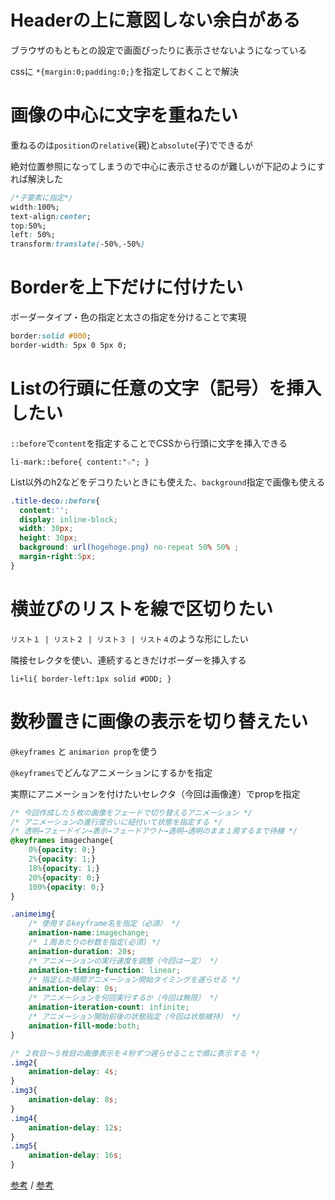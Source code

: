 # Headerの上に意図しない余白がある

ブラウザのもともとの設定で画面ぴったりに表示させないようになっている

cssに `*{margin:0;padding:0;}`を指定しておくことで解決

# 画像の中心に文字を重ねたい

重ねるのは`position`の`relative`(親)と`absolute`(子)でできるが

絶対位置参照になってしまうので中心に表示させるのが難しいが下記のようにすれば解決した

```css
/*子要素に指定*/
width:100%;
text-align:center;
top:50%;
left: 50%;
transform:translate(-50%,-50%)
```

# Borderを上下だけに付けたい

ボーダータイプ・色の指定と太さの指定を分けることで実現

```css
border:solid #000;
border-width: 5px 0 5px 0;
```

# Listの行頭に任意の文字（記号）を挿入したい

`::before`で`content`を指定することでCSSから行頭に文字を挿入できる

`li-mark::before{ content:"☆"; }`

List以外のh2などをデコりたいときにも使えた、`background`指定で画像も使える

```css
.title-deco::before{
  content:'';
  display: inline-block;
  width: 30px;
  height: 30px;
  background: url(hogehoge.png) no-repeat 50% 50% ; 
  margin-right:5px;
}
```

# 横並びのリストを線で区切りたい

`リスト１ | リスト２ | リスト３ | リスト４`のような形にしたい

隣接セレクタを使い、連続するときだけボーダーを挿入する

`li+li{ border-left:1px solid #DDD; }`

# 数秒置きに画像の表示を切り替えたい

`@keyframes` と `animarion prop`を使う

`@keyframes`でどんなアニメーションにするかを指定

実際にアニメーションを付けたいセレクタ（今回は画像達）でpropを指定

```css
/* 今回作成した５枚の画像をフェードで切り替えるアニメーション */
/* アニメーションの進行度合いに紐付いて状態を指定する */
/* 透明→フェードイン→表示→フェードアウト→透明→透明のまま１周するまで待機 */
@keyframes imagechange{
    0%{opacity: 0;}
    2%{opacity: 1;}
    18%{opacity: 1;}
    20%{opacity: 0;}
    100%{opacity: 0;}
}

.animeimg{
    /* 使用するkeyframe名を指定（必須） */
    animation-name:imagechange;
    /* １周あたりの秒数を指定(必須) */
    animation-duration: 20s;
    /* アニメーションの実行速度を調整（今回は一定） */
    animation-timing-function: linear;
    /* 指定した時間アニメーション開始タイミングを遅らせる */
    animation-delay: 0s;
    /* アニメーションを何回実行するか（今回は無限） */
    animation-iteration-count: infinite;
    /* アニメーション開始前後の状態指定（今回は状態維持） */
    animation-fill-mode:both;
}

/* ２枚目〜５枚目の画像表示を４秒ずつ遅らせることで順に表示する */
.img2{
    animation-delay: 4s;
}
.img3{
    animation-delay: 8s;
}
.img4{
    animation-delay: 12s;
}
.img5{
    animation-delay: 16s;
}
```

[参考](https://qiita.com/7968/items/1d999354e00db53bcbd8) / 
[参考](https://www.webcreatorbox.com/tech/css3-animation-colour)

